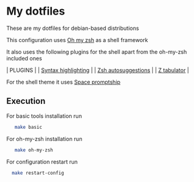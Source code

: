 # My dotfiles

These are my dotfiles for debian-based distributions

This configuration uses [Oh my zsh](https://github.com/robbyrussell/oh-my-zsh/) as a shell framework

It also uses the following plugins for the shell apart from the oh-my-zsh included ones

| PLUGINS |
| [Syntax highlighting](https://github.com/zsh-users/zsh-syntax-highlighting) |
| [Zsh autosuggestions](https://github.com/zsh-users/zsh-autosuggestions) |
| [Z tabulator](https://github.com/junegunn/fzf) |

For the shell theme it uses [Space promptship](https://github.com/denysdovhan/spaceship-prompt)

## Execution

For basic tools installation run

```sh
   make basic
```

For oh-my-zsh installation run

```zsh
   make oh-my-zsh
```

For configuration restart run

```zsh
  make restart-config
```


